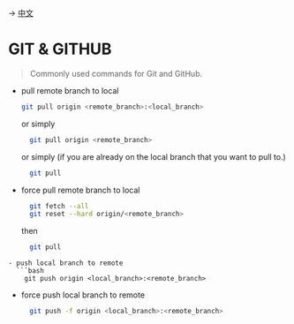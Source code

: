 -> [中文](/DEVENV/GIT-GITHUB/git-github-cn.md)

# GIT & GITHUB

> Commonly used commands for Git and GitHub.

- pull remote branch to local
  ```bash
  git pull origin <remote_branch>:<local_branch>
  ```
  or simply
  ```bash
    git pull origin <remote_branch>
  ```
  or simply (if you are already on the local branch that you want to pull to.)
  ```bash
    git pull
  ```
- force pull remote branch to local
  ```bash
    git fetch --all
    git reset --hard origin/<remote_branch>
  ```
  then
  ```bash
    git pull
```
- push local branch to remote
  ```bash
    git push origin <local_branch>:<remote_branch>
  ```
- force push local branch to remote
  ```bash
    git push -f origin <local_branch>:<remote_branch>
  ```

    


